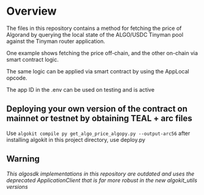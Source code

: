 # Overview
The files in this repository contains a method for fetching the price of Algorand by querying the local state of the ALGO/USDC Tinyman pool against the Tinyman router application.

One example shows fetching the price off-chain, and the other on-chain via smart contract logic.

The same logic can be applied via smart contract by using the AppLocal opcode.

The app ID in the .env can be used on testing and is active

## Deploying your own version of the contract on mainnet or testnet by obtaining TEAL + arc files
Use `algokit compile py get_algo_price_algopy.py --output-arc56` after installing algokit in this project directory, use deploy.py
## Warning
*This algosdk implementations in this repository are outdated and uses the deprecated ApplicationClient that is far more robust in the new algokit_utils versions*
